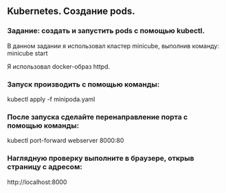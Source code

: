 ## Kubernetes. Создание pods.
### Задание: создать и запустить pods с помощью kubectl.
В данном задании я использовал кластер minicube, выполнив команду:
minicube start

Я использовал docker-образ httpd.

### Запуск производить с помощью команды:
kubectl apply -f minipoda.yaml

### После запуска сделайте перенаправление порта с помощью команды:
kubectl port-forward webserver 8000:80

### Наглядную проверку выполните в браузере, открыв страницу с адресом:
http://localhost:8000
